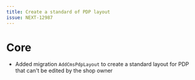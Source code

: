 ```yaml
---
title: Create a standard of PDP layout
issue: NEXT-12987
---
```

# Core
* Added migration `AddCmsPdpLayout` to create a standard layout for PDP that can't be edited by the shop owner

